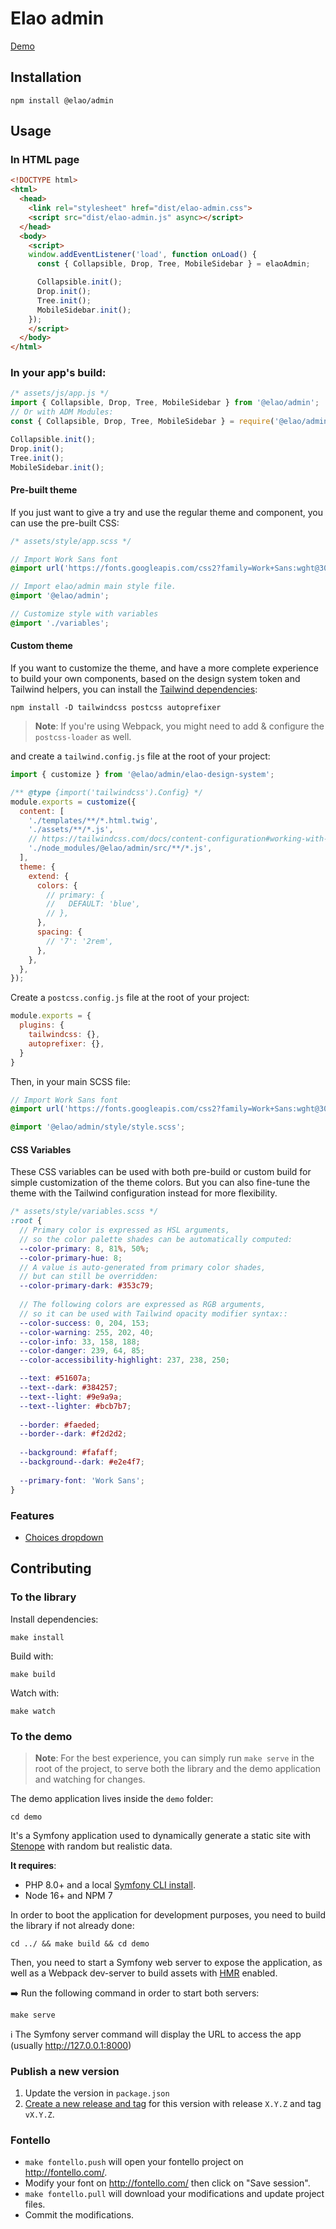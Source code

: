 # Elao admin

[Demo](https://elao.github.io/elao-admin/)

## Installation

```
npm install @elao/admin
```

## Usage

### In HTML page

```html
<!DOCTYPE html>
<html>
  <head>
    <link rel="stylesheet" href="dist/elao-admin.css">
    <script src="dist/elao-admin.js" async></script>
  </head>
  <body>
    <script>
    window.addEventListener('load', function onLoad() {
      const { Collapsible, Drop, Tree, MobileSidebar } = elaoAdmin;

      Collapsible.init();
      Drop.init();
      Tree.init();
      MobileSidebar.init();
    });
    </script>
  </body>
</html>
```

### In your app's build:

```javascript
/* assets/js/app.js */
import { Collapsible, Drop, Tree, MobileSidebar } from '@elao/admin';
// Or with ADM Modules:
const { Collapsible, Drop, Tree, MobileSidebar } = require('@elao/admin');

Collapsible.init();
Drop.init();
Tree.init();
MobileSidebar.init();
```

#### Pre-built theme

If you just want to give a try and use the regular theme and component, you can use the pre-built CSS:

```scss
/* assets/style/app.scss */

// Import Work Sans font
@import url('https://fonts.googleapis.com/css2?family=Work+Sans:wght@300;400;600&display=swap');

// Import elao/admin main style file.
@import '@elao/admin';

// Customize style with variables
@import './variables';
```

#### Custom theme

If you want to customize the theme, and have a more complete experience to build your own components,
based on the design system token and Tailwind helpers, you can install
the [Tailwind dependencies](https://tailwindcss.com/docs/installation/using-postcss):

```shell
npm install -D tailwindcss postcss autoprefixer
````

> **Note**: If you're using Webpack, you might need to add & configure the `postcss-loader` as well.

and create a `tailwind.config.js` file at the root of your project:

```javascript
import { customize } from '@elao/admin/elao-design-system';

/** @type {import('tailwindcss').Config} */
module.exports = customize({
  content: [
    './templates/**/*.html.twig',
    './assets/**/*.js',
    // https://tailwindcss.com/docs/content-configuration#working-with-third-party-libraries
    './node_modules/@elao/admin/src/**/*.js',
  ],
  theme: {
    extend: {
      colors: {
        // primary: {
        //   DEFAULT: 'blue',
        // },
      },
      spacing: {
        // '7': '2rem',
      },
    },
  },
});
```

Create a `postcss.config.js` file at the root of your project:

```js
module.exports = {
  plugins: {
    tailwindcss: {},
    autoprefixer: {},
  }
}
```

Then, in your main SCSS file:

```scss
// Import Work Sans font
@import url('https://fonts.googleapis.com/css2?family=Work+Sans:wght@300;400;600&display=swap');

@import '@elao/admin/style/style.scss';
```

#### CSS Variables

These CSS variables can be used with both pre-build or custom build for simple customization of the theme colors.
But you can also fine-tune the theme with the Tailwind configuration instead for more flexibility.

```scss
/* assets/style/variables.scss */
:root {
  // Primary color is expressed as HSL arguments,
  // so the color palette shades can be automatically computed:
  --color-primary: 8, 81%, 50%;
  --color-primary-hue: 8;
  // A value is auto-generated from primary color shades, 
  // but can still be overridden:
  --color-primary-dark: #353c79;
  
  // The following colors are expressed as RGB arguments,
  // so it can be used with Tailwind opacity modifier syntax:: 
  --color-success: 0, 204, 153;
  --color-warning: 255, 202, 40;
  --color-info: 33, 158, 188;
  --color-danger: 239, 64, 85;
  --color-accessibility-highlight: 237, 238, 250;

  --text: #51607a;
  --text--dark: #384257;
  --text--light: #9e9a9a;
  --text--lighter: #bcb7b7;
  
  --border: #faeded;
  --border--dark: #f2d2d2;
  
  --background: #fafaff;
  --background--dark: #e2e4f7;
  
  --primary-font: 'Work Sans';
}
```

### Features

- [Choices dropdown](doc/choices.md)

## Contributing

### To the library

Install dependencies:

```shell
make install
```

Build with:

```shell
make build
```

Watch with:

```shell
make watch
```

### To the demo

> **Note**: For the best experience, you can simply run `make serve` in the root of the project,
> to serve both the library and the demo application and watching for changes.

The demo application lives inside the `demo` folder: 

```shell
cd demo
```

It's a Symfony application used to dynamically generate a static site
with [Stenope](https://github.com/StenopePHP/Stenope) with random but realistic data.

**It requires**:

- PHP 8.0+ and a local [Symfony CLI install](https://symfony.com/download).
- Node 16+ and NPM 7

In order to boot the application for development purposes, 
you need to build the library if not already done:

```shell
cd ../ && make build && cd demo
```

Then, you need to start a Symfony web server to expose the application,
as well as a Webpack dev-server to build assets with [HMR](https://webpack.js.org/concepts/hot-module-replacement/)
enabled.

➡️ Run the following command in order to start both servers:

```shell
make serve
```

ℹ️ The Symfony server command will display the URL to access the app (usually http://127.0.0.1:8000)

### Publish a new version

1. Update the version in `package.json`
2. [Create a new release and tag](https://github.com/Elao/elao-admin/releases/new) for this version with release `X.Y.Z` and tag `vX.Y.Z`.

### Fontello

- `make fontello.push` will open your fontello project on http://fontello.com/.
- Modify your font on http://fontello.com/ then click on "Save session".
- `make fontello.pull` will download your modifications and update project files.
- Commit the modifications.
